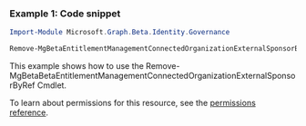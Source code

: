 ### Example 1: Code snippet

```powershellImport-Module Microsoft.Graph.Beta.Identity.Governance

Remove-MgBetaEntitlementManagementConnectedOrganizationExternalSponsorByRef -ConnectedOrganizationId $connectedOrganizationId -DirectoryObjectId $directoryObjectId
```
This example shows how to use the Remove-MgBetaBetaEntitlementManagementConnectedOrganizationExternalSponsorByRef Cmdlet.
To learn about permissions for this resource, see the [permissions reference](/graph/permissions-reference).

